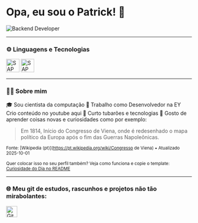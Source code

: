 # Opa, eu sou o Patrick! 🚀  

<img 
  src="https://img.shields.io/badge/Backend%20Developer-0D1117?style=flat&logo=java&logoColor=F89820&labelColor=0D1117&color=0D1117"
  alt="Backend Developer"
/>

---

### ⚙️ Linguagens e Tecnologias  
<p>
  <img src="https://readme-icons.patriisck.workers.dev/sap.svg" alt="SAP" height="36" />
  <img src="https://readme-icons.patriisck.workers.dev/java.svg" alt="SAP" height="36" />
</p>

---

### 👨‍💻 Sobre mim  
🎓 Sou cientista da computação 
🛒 Trabalho como Desenvolvedor na EY 
Crio conteúdo no youtube aqui 
🤝 Curto tubarões e tecnologias 
🌱 Gosto de aprender coisas novas e curiosidades como por exemplo: 

<!--CURIOSIDADE:START-->
> Em 1814, Início do Congresso de Viena, onde é redesenhado o mapa político da Europa após o fim das Guerras Napoleônicas.

<sub>Fonte: [Wikipedia (pt)](https://pt.wikipedia.org/wiki/Congresso de Viena) • Atualizado 2025-10-01</sub>
<!--CURIOSIDADE:END-->

<sub>Quer colocar isso no seu perfil também? Veja como funciona e copie o template: [Curiosidade do Dia no README](https://github.com/SEU-USUARIO/curiosidade-readme-template)</sub>


---

### 🌐 Meu git de estudos, rascunhos e projetos não tão mirabolantes: 
<p>
   <a href="https://github.com/c0diguin" target="_blank">
    <img src="https://skillicons.dev/icons?i=github" width="30" alt="GitHub"/>
  </a>
</p>  
